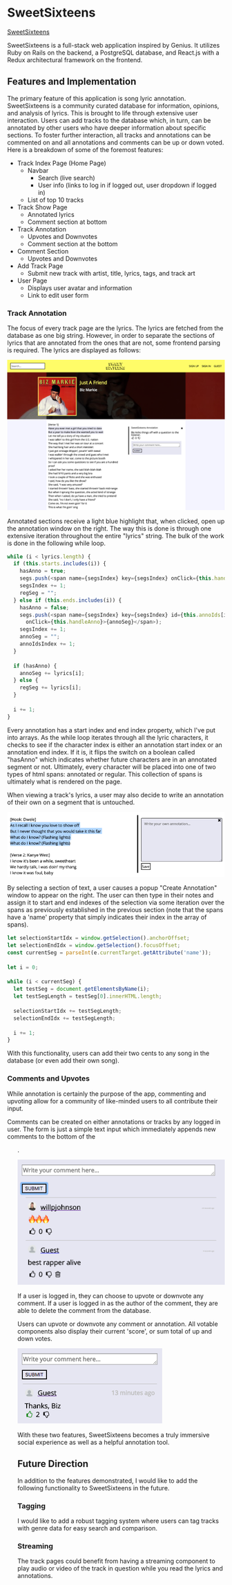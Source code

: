 # SweetSixteens

[SweetSixteens][live]

[live]: http://sweetsixteens.life

SweetSixteens is a full-stack web application inspired by Genius.  It utilizes Ruby on Rails on the backend, a PostgreSQL database, and React.js with a Redux architectural framework on the frontend.  

## Features and Implementation

The primary feature of this application is song lyric annotation. SweetSixteens is a community curated database for information, opinions, and analysis of lyrics. This is brought to life through extensive user interaction. Users can add tracks to the database which, in turn, can be annotated by other users who have deeper information about specific sections. To foster further interaction, all tracks and annotations can be commented on and all annotations and comments can be up or down voted. Here is a breakdown of some of the foremost features:

* Track Index Page (Home Page)
  * Navbar
    * Search (live search)
    * User info (links to log in if logged out, user dropdown if logged in)
  * List of top 10 tracks
* Track Show Page
  * Annotated lyrics
  * Comment section at bottom
* Track Annotation
  * Upvotes and Downvotes
  * Comment section at the bottom
* Comment Section
  * Upvotes and Downvotes
* Add Track Page
  * Submit new track with artist, title, lyrics, tags, and track art
* User Page
  * Displays user avatar and information
  * Link to edit user form

### Track Annotation

The focus of every track page are the lyrics. The lyrics are fetched from the database as one big string. However, in order to separate the sections of lyrics that are annotated from the ones that are not, some frontend parsing is required. The lyrics are displayed as follows:

![image of track show](public/track_show.png)

Annotated sections receive a light blue highlight that, when clicked, open up the annotation window on the right. The way this is done is through one extensive iteration throughout the entire "lyrics" string. The bulk of the work is done in the following while loop.

```javascript
while (i < lyrics.length) {
  if (this.starts.includes(i)) {
    hasAnno = true;
    segs.push(<span name={segsIndex} key={segsIndex} onClick={this.handleSelection} className="reg-lyric-span">{regSeg}</span>);
    segsIndex += 1;
    regSeg = "";
  } else if (this.ends.includes(i)) {
    hasAnno = false;
    segs.push(<span name={segsIndex} key={segsIndex} id={this.annoIds[i]} className="anno-lyric-span"
      onClick={this.handleAnno}>{annoSeg}</span>);
    segsIndex += 1;
    annoSeg = "";
    annoIdsIndex += 1;
  }

  if (hasAnno) {
    annoSeg += lyrics[i];
  } else {
    regSeg += lyrics[i];
  }

  i += 1;
}
```

Every annotation has a start index and end index property, which I've put into arrays. As the while loop iterates through all the lyric characters, it checks to see if the character index is either an annotation start index or an annotation end index. If it is, it flips the switch on a boolean called "hasAnno" which indicates whether future characters are in an annotated segment or not. Ultimately, every character will be placed into one of two types of html spans: annotated or regular. This collection of spans is ultimately what is rendered on the page.

When viewing a track's lyrics, a user may also decide to write an annotation of their own on a segment that is untouched.

![image of annotation form](public/annotation_form.png)

By selecting a section of text, a user causes a popup "Create Annotation" window to appear on the right. The user can then type in their notes and assign it to start and end indexes of the selection via some iteration over the spans as previously established in the previous section (note that the spans have a 'name' property that simply indicates their index in the array of spans).

```javascript
let selectionStartIdx = window.getSelection().anchorOffset;
let selectionEndIdx = window.getSelection().focusOffset;
const currentSeg = parseInt(e.currentTarget.getAttribute('name'));

let i = 0;

while (i < currentSeg) {
  let testSeg = document.getElementsByName(i);
  let testSegLength = testSeg[0].innerHTML.length;

  selectionStartIdx += testSegLength;
  selectionEndIdx += testSegLength;

  i += 1;
}
```

With this functionality, users can add their two cents to any song in the database (or even add their own song).

### Comments and Upvotes

While annotation is certainly the purpose of the app, commenting and upvoting allow for a community of like-minded users to all contribute their input.

Comments can be created on either annotations or tracks by any logged in user. The form is just a simple text input which immediately appends new comments to the bottom of the <ul>.

![image of comments](public/comments.png)

If a user is logged in, they can choose to upvote or downvote any comment. If a user is logged in as the author of the comment, they are able to delete the comment from the database.

Users can upvote or downvote any comment or annotation. All votable components also display their current 'score', or sum total of up and down votes.

![image of upvote](public/upvote.png)

With these two features, SweetSixteens becomes a truly immersive social experience as well as a helpful annotation tool.

## Future Direction

In addition to the features demonstrated, I would like to add the following functionality to SweetSixteens in the future.

### Tagging

I would like to add a robust tagging system where users can tag tracks with genre data for easy search and comparison.

### Streaming

The track pages could benefit from having a streaming component to play audio or video of the track in question while you read the lyrics and annotations.
